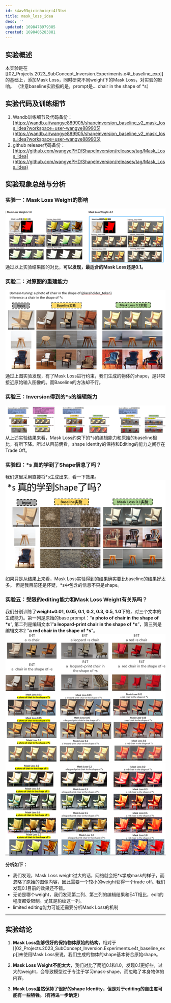 ```yaml
---
id: k4av03qicinhoiqri4f3twi
title: mask_loss_idea
desc: ''
updated: 1698478979385
created: 1698405283881
---
```



## **实验概述**
本实验是在[[02_Projects.2023_SubConcept_Inversion.Experiments.e4t_baseline_exp]]的基础上，添加Mask Loss，同时研究不同weight下的Mask Loss，对实验的影响。
（注意baseline实验指的是，prompt是... chair in the shape of *s）




## **实验代码及训练细节**
1. Wandb训练细节及代码备份：[https://wandb.ai/wangye889905/shapeinversion_baseline_v2_mask_loss_idea?workspace=user-wangye889905](https://wandb.ai/wangye889905/shapeinversion_baseline_v2_mask_loss_idea?workspace=user-wangye889905)
2. github release代码备份：[https://github.com/wangyePHD/ShapeInversion/releases/tag/Mask_Loss_Idea](https://github.com/wangyePHD/ShapeInversion/releases/tag/Mask_Loss_Idea)



## **实验现象总结与分析**

### **实验一：Mask Loss Weight的影响**
![图 1](assets/images/d6ff50e8c9bf0cb8754d4f7e3b0a5e3ae4057958178704027304888d04773438.png)  
通过以上实验结果图的对比，**可以发现，最适合的Mask Loss还是0.1。**

### **实验二：对原图的重建能力**
![图 2](assets/images/7605c354d4e87e0f1941770d3db0b11aee760accf719029836937cc226a1e1b3.png)  
通过上图实验发现，有了Mask Loss进行约束，我们生成的物体的shape，是非常接近原始输入图像的。而Baseline的方法却不行。



### **实验三：Inversion得到的*s的编辑能力**

![图 3](assets/images/135af74aac9b6ecc78c79c6940f729230bc3b4c2d9525e9bc9af58c646ffaacc.png)  
从上述实验结果来看，Mask Loss约束下的*s的编辑能力和原始的baseline相比，有所下降。所以从目前俩看，shape identity的保持和Editing的能力之间存在Trade Off。

### **实验四：\*s 真的学到了Shape信息了吗？**
我们这里采用直接将*s生成出来，看一下效果。
![图 4](assets/images/ec16d4162ad3e73b3bb25b48c4b0ebc5e26b98c1cfeedc393673a6351511cd67.png)  

如果只是从结果上来看，Mask Loss实验得到的结果确实要比baseline的结果好太多。
但是我目前还是怀疑，*s中包含的信息不只是shape。

### **实验五：受限的editing能力和Mask Loss Weight有关系吗？**
我们分别训练了**weight=0.01, 0.05, 0.1, 0.2, 0.3, 0.5, 1.0**下的，对三个文本的生成能力。第一列是原始的base prompt：“**a photo of chair in the shape of \*s**”, 第二列是编辑文本1“**a leopard-print chair in the shape of \*s**”，第三列是编辑文本2 "**a red chair in the shape of \*s**"。
![图 8](assets/images/158beaeab141570086c0153816500ef6c71adcefa41f7826b23740e5fbc1010a.png)  
![图 5](assets/images/e5cab0905f22a1f0a57ab7566f2fdeb480d44ef62e578d5c2387a9cb82fab482.png)  
![图 6](assets/images/f6d3353511338d82da302bf47d3a25e2ad3c3be23b1b838d3ebcde5e506b888f.png)  

**分析如下：**
* 我们发现，Mask Loss weight过大的话，网络就会把*s学成mask的样子，而忽略了原始的图像内容，因此需要一个较小的weight获得一个trade off。我们发现0.1目前的效果还不错。
* 无论是哪个weight，我们发现第二列、第三列的编辑结果和E4T相比，edit的程度都受限制。尤其是豹纹这一列。
* limited editing能力可能还需要分析Mask Loss的机制

---
## **实验结论**

1. **Mask Loss能够很好的保持物体原始的结构**，相对于[[02_Projects.2023_SubConcept_Inversion.Experiments.e4t_baseline_exp]]未使用Mask Loss来说，我们生成的物体的shape基本符合原始shape。

2. **Mask Loss Weight不能太大**，我们对比了两组0.1和1.0，发现0.1更好些，过大的weight，会导致模型过于专注于学习mask-shape，而忽略了本身物体的内容。

3. **Mask Loss虽然保持了很好的shape Identity，但是对于editing的自由度可能有一些牺牲。（有待进一步确定）**



